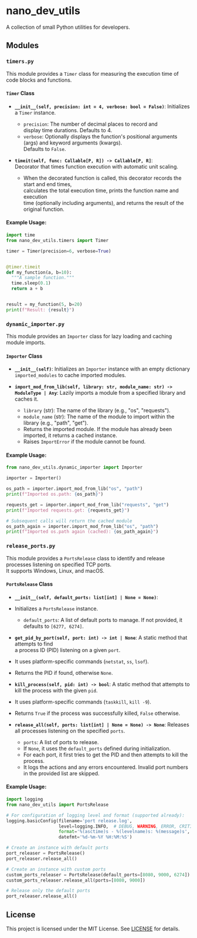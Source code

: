 # nano_dev_utils

A collection of small Python utilities for developers.

## Modules

### `timers.py`

This module provides a `Timer` class for measuring the execution time of code blocks and functions.

#### `Timer` Class

* **`__init__(self, precision: int = 4, verbose: bool = False)`**: Initializes a `Timer` instance.
    * `precision`: The number of decimal places to record and    
       display time durations. Defaults to 4.
    * `verbose`: Optionally displays the function's positional arguments (args) and keyword arguments (kwargs).       
       Defaults to `False`.

* **`timeit(self, func: Callable[P, R]) -> Callable[P, R]`**:   
      Decorator that times function execution with automatic unit scaling.   
    * When the decorated function is called, this decorator records the start and end times,   
      calculates the total execution time, prints the function name and execution    
      time (optionally including arguments), and returns the result of the original function.

#### Example Usage:

```python
import time
from nano_dev_utils.timers import Timer

timer = Timer(precision=6, verbose=True)


@timer.timeit
def my_function(a, b=10):
  """A sample function."""
  time.sleep(0.1)
  return a + b


result = my_function(5, b=20)
print(f"Result: {result}")
```

### `dynamic_importer.py`

This module provides an `Importer` class for lazy loading and caching module imports.

#### `Importer` Class

* **`__init__(self)`**: Initializes an `Importer` instance with an empty dictionary `imported_modules` to cache imported modules.

* **`import_mod_from_lib(self, library: str, module_name: str) -> ModuleType | Any`**: Lazily imports a module from a specified library and caches it.
    * `library` (str): The name of the library (e.g., "os", "requests").
    * `module_name` (str): The name of the module to import within the library (e.g., "path", "get").
    * Returns the imported module. If the module has already been imported, it returns a cached instance.
    * Raises `ImportError` if the module cannot be found.

#### Example Usage:

```python
from nano_dev_utils.dynamic_importer import Importer

importer = Importer()

os_path = importer.import_mod_from_lib("os", "path")
print(f"Imported os.path: {os_path}")

requests_get = importer.import_mod_from_lib("requests", "get")
print(f"Imported requests.get: {requests_get}")

# Subsequent calls will return the cached module
os_path_again = importer.import_mod_from_lib("os", "path")
print(f"Imported os.path again (cached): {os_path_again}")
```

### `release_ports.py`

This module provides a `PortsRelease` class to identify and release processes 
listening on specified TCP ports.    
It supports Windows, Linux, and macOS.

#### `PortsRelease` Class

* **`__init__(self, default_ports: list[int] | None = None)`**: 
* Initializes a `PortsRelease` instance.
    * `default_ports`: A list of default ports to manage. If not provided, it defaults to `[6277, 6274]`.

* **`get_pid_by_port(self, port: int) -> int | None`**: A static method that attempts to find   
     a process ID (PID) listening on a given `port`.       
*    It uses platform-specific commands (`netstat`, `ss`, `lsof`).       
*    Returns the PID if found, otherwise `None`.    

* **`kill_process(self, pid: int) -> bool`**: A static method that attempts to kill the process 
  with the given `pid`.   
* It uses platform-specific commands (`taskkill`, `kill -9`). 
* Returns `True` if the process was successfully killed, `False` otherwise. 

* **`release_all(self, ports: list[int] | None = None) -> None`**: Releases all processes listening on the specified `ports`.   
    * `ports`: A list of ports to release.   
    * If `None`, it uses the `default_ports` defined during initialization.   
    * For each port, it first tries to get the PID and then attempts to kill the process.       
    * It logs the actions and any errors encountered. Invalid port numbers in the provided list are skipped.

#### Example Usage:

```python
import logging
from nano_dev_utils import PortsRelease

# For configuration of logging level and format (supported already):  
logging.basicConfig(filename='port release.log',
                    level=logging.INFO,  # DEBUG, WARNING, ERROR, CRITICAL 
                    format='%(asctime)s - %(levelname)s: %(message)s',
                    datefmt='%d-%m-%Y %H:%M:%S')

# Create an instance with default ports
port_releaser = PortsRelease()
port_releaser.release_all()

# Create an instance with custom ports
custom_ports_releaser = PortsRelease(default_ports=[8080, 9000, 6274])
custom_ports_releaser.release_all(ports=[8080, 9000])

# Release only the default ports
port_releaser.release_all()
```

## License
This project is licensed under the MIT License. 
See [LICENSE](LICENSE) for details.